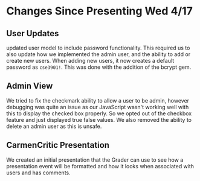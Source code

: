 # Changes Since Presenting Wed 4/17

## User Updates

updated user model to include password functionality. This required us to also update how we implemented the admin user, and the ability to add or create new users. When adding new users, it now creates a default password as ```cse3901!```. This was done with the addition of the bcrypt gem.

## Admin View

We tried to fix the checkmark ability to allow a user to be admin, however debugging was quite an issue as our JavaScript wasn't working well with this to display the checked box properly. So we opted out of the checkbox feature and just displayed true false values. We also removed the ability to delete an admin user as this is unsafe.

## CarmenCritic Presentation

We created an initial presentation that the Grader can use to see how a presentation event will be formatted and how it looks when associated with users and has comments.
